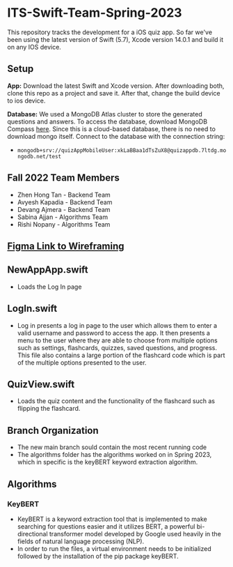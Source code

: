 # ITS-Swift-Team-Spring-2023

This repository tracks the development for a iOS quiz app.
So far we've been using the latest version of Swift (5.7), Xcode version 14.0.1 and build it on any IOS device.

## Setup

**App:** Download the latest Swift and Xcode version. After downloading both, clone this repo as a project and save it. After that, change the build device to ios device.

**Database:** We used a MongoDB Atlas cluster to store the generated questions and answers. To access the database, download MongoDB Compass [here](https://www.mongodb.com/try/download/compass). Since this is a cloud-based database, there is no need to download mongo itself. Connect to the database with the connection string:

- `mongodb+srv://quizAppMobileUser:xkLaBBaa1dTsZuX8@quizappdb.7ltdg.mongodb.net/test`

## Fall 2022 Team Members

- Zhen Hong Tan - Backend Team
- Avyesh Kapadia - Backend Team
- Devang Ajmera - Backend Team
- Sabina Ajjan - Algorithms Team
- Rishi Nopany - Algorithms Team

## [Figma Link to Wireframing](https://www.figma.com/file/QxqNtFrd8C7XOSHJsooLfQ/SWIFT-App-Protype?node-id=0%3A1&t=qOEb56QCIo9ARpFr-0)

## NewAppApp.swift

- Loads the Log In page

## LogIn.swift

- Log in presents a log in page to the user which allows them to enter a valid username and password to access the app. It then presents a menu to the user where they are able to choose from multiple options such as settings, flashcards, quizzes, saved questions, and progress. This file also contains a large portion of the flashcard code which is part of the multiple options presented to the user.

## QuizView.swift

- Loads the quiz content and the functionality of the flashcard such as flipping the flashcard.

## Branch Organization

- The new main branch sould contain the most recent running code
- The algorithms folder has the algorithms worked on in Spring 2023, which in specific is the keyBERT keyword extraction algorithm.

## Algorithms

### KeyBERT

- KeyBERT is a keyword extraction tool that is implemented to make searching for questions easier and it utilizes BERT, a powerful bi-directional transformer model developed by Google used heavily in the fields of natural language processing (NLP).
- In order to run the files, a virtual environment needs to be initialized followed by the installation of the pip package keyBERT.
